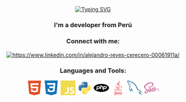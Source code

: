 <p align="center"><a href="https://git.io/typing-svg"><img src="https://readme-typing-svg.demolab.com?font=Fira+Code&pause=1000&color=54B826F3&center=true&vCenter=true&width=450&lines=Hi%2C+I'm+Jose+Vilca" alt="Typing SVG" /></a></p>
<h3 align="center">I'm a developer from Perú</h3>
<h3 align="center">Connect with me:</h3>
<p align="center"><a href="https://www.linkedin.com/in/jos%C3%A9-vilca-huillcaya-289b3a21a?lipi=urn%3Ali%3Apage%3Ad_flagship3_profile_view_base_contact_details%3BaKpnZ0EpQxmiqwyYSLQSBA%3D%3D" target="blank"><img align="center" src="https://raw.githubusercontent.com/rahuldkjain/github-profile-readme-generator/master/src/images/icons/Social/linked-in-alt.svg" alt="https://www.linkedin.com/in/alejandro-reyes-cerecero-00061911a/" height="30" width="40" /></a></p>
<h3 align="center">Languages and Tools:</h3>

<p align="center"> 
  <img src="https://github.com/devicons/devicon/blob/master/icons/html5/html5-plain.svg" alt="Html5" title="Html5" width="40" height="40">
  <img src="https://github.com/devicons/devicon/blob/master/icons/css3/css3-plain.svg" alt="CSS" title="CSS" width="40" height="40">
  <img src="https://github.com/devicons/devicon/blob/master/icons/javascript/javascript-plain.svg" alt="javascript" title="javascript" width="40" height="40">
  <img src="https://github.com/devicons/devicon/blob/master/icons/python/python-original.svg" alt="Python" title="Python" width="40" height="40">
  <img src="https://github.com/devicons/devicon/blob/master/icons/php/php-plain.svg" alt="PHP" title="PHP" width="40" height="40">
  <img src="https://github.com/devicons/devicon/blob/master/icons/java/java-plain-wordmark.svg" alt="java" title="java" width="40" height="40">
  <img src="https://github.com/devicons/devicon/blob/master/icons/mysql/mysql-plain.svg" alt="MySql" title="Mysql" width="40" height="40">
  <img src="https://github.com/devicons/devicon/blob/master/icons/sass/sass-original.svg" alt="MySql" title="Mysql" width="40" height="40">
</p>

